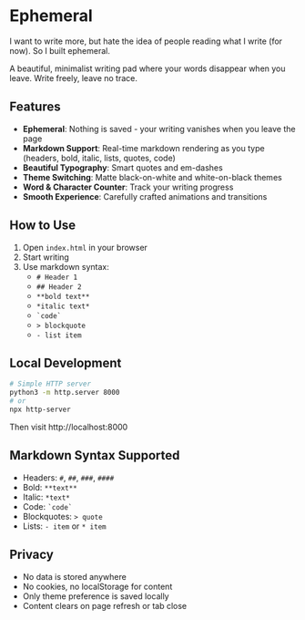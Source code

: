 # Ephemeral

I want to write more, but hate the idea of people reading what I write (for now). So I built ephemeral.

A beautiful, minimalist writing pad where your words disappear when you leave. Write freely, leave no trace.

## Features

- **Ephemeral**: Nothing is saved - your writing vanishes when you leave the page
- **Markdown Support**: Real-time markdown rendering as you type (headers, bold, italic, lists, quotes, code)
- **Beautiful Typography**: Smart quotes and em-dashes
- **Theme Switching**: Matte black-on-white and white-on-black themes
- **Word & Character Counter**: Track your writing progress
- **Smooth Experience**: Carefully crafted animations and transitions

## How to Use

1. Open `index.html` in your browser
2. Start writing
3. Use markdown syntax:
   - `# Header 1`
   - `## Header 2`
   - `**bold text**`
   - `*italic text*`
   - `` `code` ``
   - `> blockquote`
   - `- list item`

## Local Development

```bash
# Simple HTTP server
python3 -m http.server 8000
# or
npx http-server
```

Then visit http://localhost:8000

## Markdown Syntax Supported

- Headers: `#`, `##`, `###`, `####`
- Bold: `**text**`
- Italic: `*text*`
- Code: `` `code` ``
- Blockquotes: `> quote`
- Lists: `- item` or `* item`

## Privacy

- No data is stored anywhere
- No cookies, no localStorage for content
- Only theme preference is saved locally
- Content clears on page refresh or tab close